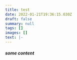 ```yaml
---
title: test
date: 2022-01-21T19:36:15.030Z
draft: false
summary: null
tags: []
images: []
text: |-
---
```


##### some content
